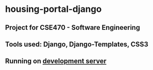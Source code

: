 # housing-portal-django
## Project for CSE470 - Software Engineering

## Tools used: Django, Django-Templates, CSS3
## Running on [development server](http://localhost:8000/)
